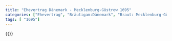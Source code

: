```yaml
---
title: "Ehevertrag Dänemark - Mecklenburg-Güstrow 1695"
categories: ["Ehevertrag", "Bräutigam:Dänemark", "Braut: Mecklenburg-Güstrow", "Eheschließung vollzogen?:Ja", "verschiedenkonfessionelle Ehe?:Nein", "Dynastie Bräutigam:Oldenburg (Dänemark)", "Akteur Bräutigam:Oldenburg (Dänemark)", "Akteur Braut:Mecklenburg", "Textbezug?:ja", "Ständisch?:nein", "Ratifikation?:ja", "Sonstiges?:nein", "Bräutigam:Dänemark", "Braut: Mecklenburg-Güstrow"]
tags: [ "1695"]
---
```

<!--more-->
{{<v122>}}